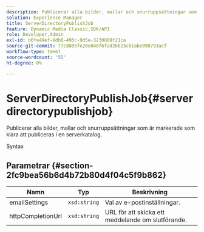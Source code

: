 ```yaml
---
description: Publicerar alla bilder, mallar och snurruppsättningar som är markerade som klara att publiceras i en serverkatalog.
solution: Experience Manager
title: ServerDirectoryPublishJob
feature: Dynamic Media Classic,SDK/API
role: Developer,Admin
exl-id: b6fe49ef-9db8-495c-9d5e-3230889f21ca
source-git-commit: 77c88d5fe20e048f6fad2bb23cb1abe090793acf
workflow-type: tm+mt
source-wordcount: '55'
ht-degree: 0%

---
```


# ServerDirectoryPublishJob{#serverdirectorypublishjob}

Publicerar alla bilder, mallar och snurruppsättningar som är markerade som klara att publiceras i en serverkatalog.

Syntax

## Parametrar {#section-2fc9bea56b6d4b72b80d4f04c5f9b862}

| Namn | Typ | Beskrivning |
|---|---|---|
| emailSettings | `xsd:string` | Val av e-postinställningar. |
| httpCompletionUrl | `xsd:string` | URL för att skicka ett meddelande om slutförande. |
